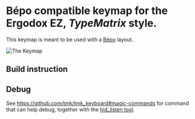# Bépo compatible keymap for the Ergodox EZ, *TypeMatrix* style.

This keymap is meant to be used with a [Bépo](http://bepo.fr) layout.

![The Keymap]()

## Build instruction


## Debug

See https://github.com/tmk/tmk_keyboard#magic-commands for command that can help
debug, together with the [hid_listen tool](https://docs.qmk.fm/faq_debug.html).
